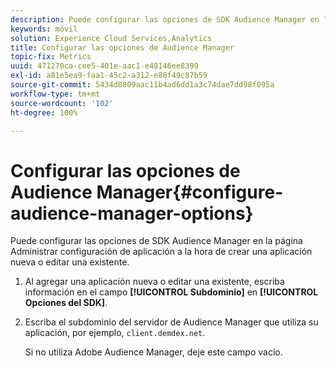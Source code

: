 ```yaml
---
description: Puede configurar las opciones de SDK Audience Manager en la página Administrar configuración de aplicación a la hora de crear una aplicación nueva o editar una existente.
keywords: móvil
solution: Experience Cloud Services,Analytics
title: Configurar las opciones de Audience Manager
topic-fix: Metrics
uuid: 471270ca-cee5-401e-aac1-e48146ee8399
exl-id: a81e5ea9-faa1-45c2-a312-e80f49c87b59
source-git-commit: 5434d8809aac11b4ad6dd1a3c74dae7dd98f095a
workflow-type: tm+mt
source-wordcount: '102'
ht-degree: 100%

---
```


# Configurar las opciones de Audience Manager{#configure-audience-manager-options}

Puede configurar las opciones de SDK Audience Manager en la página Administrar configuración de aplicación a la hora de crear una aplicación nueva o editar una existente.

1. Al agregar una aplicación nueva o editar una existente, escriba información en el campo **[!UICONTROL Subdominio]** en **[!UICONTROL Opciones del SDK]**.

1. Escriba el subdominio del servidor de Audience Manager que utiliza su aplicación, por ejemplo, `client.demdex.net`.

   Si no utiliza Adobe Audience Manager, deje este campo vacío.
